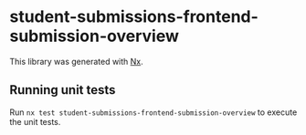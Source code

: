 # student-submissions-frontend-submission-overview

This library was generated with [Nx](https://nx.dev).

## Running unit tests

Run `nx test student-submissions-frontend-submission-overview` to execute the unit tests.
